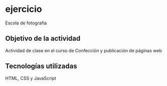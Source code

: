 # ejercicio
Escola de fotografia
## Objetivo de la actividad
Actividad de clase en el curso de Confección y publicación de páginas web
## Tecnologías utilizadas
HTML, CSS y JavaScript
